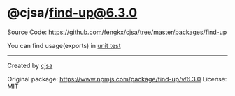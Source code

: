 # @cjsa/find-up@6.3.0

Source Code: https://github.com/fengkx/cjsa/tree/master/packages/find-up

You can find usage(exports) in [unit test](https://github.com/fengkx/cjsa/tree/master/packages/find-up/test/pkg.test.js)

---

Created by [cjsa](https://github.com/fengkx/cjsa/)

Original package: https://www.npmjs.com/package/find-up/v/6.3.0
License: MIT
